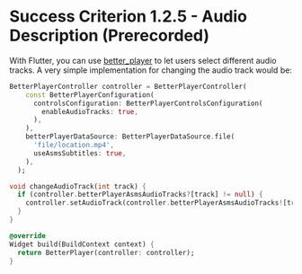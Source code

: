 # Success Criterion 1.2.5 - Audio Description (Prerecorded)

With Flutter, you can use [better_player](https://pub.dev/packages/better_player) to let users select different audio tracks. A very simple implementation for changing the audio track would be:

```dart
BetterPlayerController controller = BetterPlayerController(
    const BetterPlayerConfiguration(
      controlsConfiguration: BetterPlayerControlsConfiguration(
        enableAudioTracks: true,
      ),
    ),
    betterPlayerDataSource: BetterPlayerDataSource.file(
      'file/location.mp4',
      useAsmsSubtitles: true,
    ),
  );

void changeAudioTrack(int track) {
  if (controller.betterPlayerAsmsAudioTracks?[track] != null) {
    controller.setAudioTrack(controller.betterPlayerAsmsAudioTracks![track]);
  }
}

@override
Widget build(BuildContext context) {
  return BetterPlayer(controller: controller);
}
```